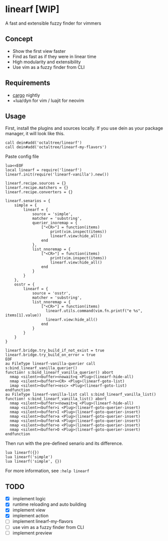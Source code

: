 # linearf [WIP]
A fast and extensible fuzzy finder for vimmers

## Concept
* Show the first view faster
* Find as fast as if they were in linear time
* High modularity and extensibility
* Use vim as a fuzzy finder from CLI

## Requirements
* [cargo](https://doc.rust-lang.org/book/ch01-01-installation.html) nightly
* +lua/dyn for vim / luajit for neovim

## Usage
First, install the plugins and sources locally. If you use dein as your package
manager, it will look like this.
```vim
call dein#add('octaltree/linearf')
call dein#add('octaltree/linearf-my-flavors')
```

Paste config file
```vim
lua<<EOF
local linearf = require('linearf')
linearf.init(require('linearf-vanilla').new())

linearf.recipe.sources = {}
linearf.recipe.matchers = {}
linearf.recipe.converters = {}

linearf.senarios = {
    simple = {
        linearf = {
            source = 'simple',
            matcher = 'substring',
            querier_inoremap = {
                ["<CR>"] = function(items)
                    print(vim.inspect(items))
                    linearf.view:hide_all()
                end
            },
            list_nnoremap = {
                ["<CR>"] = function(items)
                    print(vim.inspect(items))
                    linearf.view:hide_all()
                end
            }
        }
    },
    osstr = {
        linearf = {
            source = 'osstr',
            matcher = 'substring',
            list_nnoremap = {
                ["<CR>"] = function(items)
                  linearf.utils.command(vim.fn.printf("e %s", items[1].value))
                  linearf.view:hide_all()
                end
            }
        }
    }
}

linearf.bridge.try_build_if_not_exist = true
linearf.bridge.try_build_on_error = true
EOF
au FileType linearf-vanilla-querier call s:bind_linearf_vanilla_querier()
function! s:bind_linearf_vanilla_querier() abort
  nmap <silent><buffer><nowait>q <Plug>(linearf-hide-all)
  nmap <silent><buffer><CR> <Plug>(linearf-goto-list)
  imap <silent><buffer><esc> <Plug>(linearf-goto-list)
endfunction
au FileType linearf-vanilla-list call s:bind_linearf_vanilla_list()
function! s:bind_linearf_vanilla_list() abort
  nmap <silent><buffer><nowait>q <Plug>(linearf-hide-all)
  nmap <silent><buffer>i <Plug>(linearf-goto-querier-insert)
  nmap <silent><buffer>I <Plug>(linearf-goto-querier-insert)
  nmap <silent><buffer>a <Plug>(linearf-goto-querier-insert)
  nmap <silent><buffer>A <Plug>(linearf-goto-querier-insert)
  nmap <silent><buffer>o <Plug>(linearf-goto-querier-insert)
  nmap <silent><buffer>O <Plug>(linearf-goto-querier-insert)
endfunction
```
Then run with the pre-defined senario and its difference.
```vim
lua linearf({})
lua linearf('simple')
lua linearf('simple', {})
```
For more information, see `:help linearf`

## TODO
- [x] implement logic
- [x] runtime reloading and auto building
- [x] implement view
- [x] implement action
- [ ] implement linearf-my-flavors
- [ ] use vim as a fuzzy finder from CLI
- [ ] implement preview
